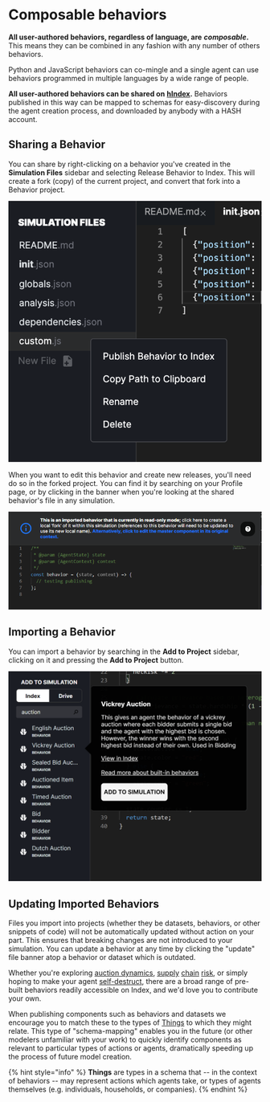 # Composable behaviors

**All user-authored behaviors, regardless of language, are** _**composable**_**.** This means they can be combined in any fashion with any number of others behaviors.

Python and JavaScript behaviors can co-mingle and a single agent can use behaviors programmed in multiple languages by a wide range of people.

**All user-authored behaviors can be shared on** [**hIndex**](https://hash.ai/index)**.** Behaviors published in this way can be mapped to schemas for easy-discovery during the agent creation process, and downloaded by anybody with a HASH account.

## Sharing a Behavior

You can share by right-clicking on a behavior you've created in the **Simulation Files** sidebar and selecting Release Behavior to Index. This will create a fork \(copy\) of the current project, and convert that fork into a  Behavior project.

![Publishing a behavior to Index](../.gitbook/assets/screen-shot-2020-05-30-at-5.54.56-pm.png)

When you want to edit this behavior and create new releases, you'll need do so in the forked project. You can find it by searching on your Profile page, or by clicking in the banner when you're looking at the shared behavior's file in any simulation.

![Navigating to a shared behavior project](../.gitbook/assets/image%20%2821%29.png)

## Importing a Behavior

You can import a behavior by searching in the **Add to Project** sidebar, clicking on it and pressing the **Add to Project** button.

![Adding a published behavior to your model](../.gitbook/assets/image%20%284%29.png)

## Updating Imported Behaviors

Files you import into projects \(whether they be datasets, behaviors, or other snippets of code\) will not be automatically updated without action on your part. This ensures that breaking changes are not introduced to your simulation. You can update a behavior at any time by clicking the "update" file banner atop a behavior or dataset which is outdated.

Whether you're exploring [auction dynamics](https://hash.ai/@hash/english-auction), [supply](https://hash.ai/@hash/supply-chain-fulfill) [chain](https://hash.ai/@hash/supply-chain-calculate-order) [risk](https://hash.ai/@hash/supply-chain-intake), or simply hoping to make your agent [self-destruct](https://hash.ai/@hash/remove-self), there are a broad range of pre-built behaviors readily accessible on Index, and we'd love you to contribute your own.

When publishing components such as behaviors and datasets we encourage you to match these to the types of [Things](https://hash.ai/schemas/Thing) to which they might relate. This type of "schema-mapping" enables you in the future \(or other modelers unfamiliar with your work\) to quickly identify components as relevant to particular types of actions or agents, dramatically speeding up the process of future model creation.

{% hint style="info" %}
**Things** are types in a schema that -- in the context of behaviors -- may represent actions which agents take, or types of agents themselves \(e.g. individuals, households, or companies\).
{% endhint %}

